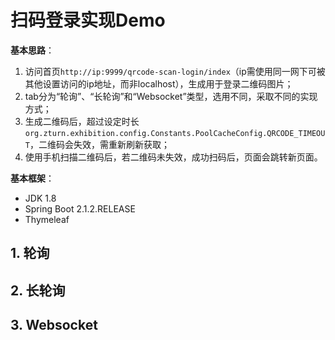# 扫码登录实现Demo

**基本思路**：
1. 访问首页`http://ip:9999/qrcode-scan-login/index`（ip需使用同一网下可被其他设置访问的ip地址，而非localhost），生成用于登录二维码图片；
2. tab分为“轮询”、“长轮询”和“Websocket”类型，选用不同，采取不同的实现方式；
3. 生成二维码后，超过设定时长`org.zturn.exhibition.config.Constants.PoolCacheConfig.QRCODE_TIMEOUT`，二维码会失效，需重新刷新获取；
4. 使用手机扫描二维码后，若二维码未失效，成功扫码后，页面会跳转新页面。

**基本框架**：
* JDK 1.8
* Spring Boot 2.1.2.RELEASE
* Thymeleaf

## 1. 轮询

## 2. 长轮询

## 3. Websocket